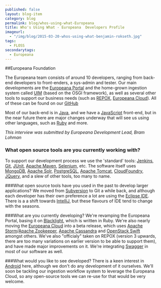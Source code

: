 ```yaml
---
published: false
layout: blog-item
category: blog
permalink: blog/whos-using-what-Europeana
title: Who's Using What - Europeana  Developers Profile
imageurl: 
  - "/img/blog/2015-03-20-whos-using-what-benjamin-rokseth.jpg"
tags: 
  - FLOSS
secondarytags:
  - Europeana
---
```

##Europeana Foundation

The Europeana team consists of around 10 developers, ranging from back-end developers to front-enders, a sys-admin and tester. Our main developments are the [Europeana Portal](europeana.eu) and the home-grown ingestion system called [UIM](https://github.com/europeana/uim-europeana) (based on the OSGI framework), as well as several other tools to support our business needs (such as [REPOX](https://github.com/europeana/REPOX), [Europeana Cloud](https://github.com/europeana/Europeana-Cloud)). All of these can be found on our [GitHub](https://github.com/europeana)

Most of our back-end is in [Java](https://java.com/en/), and we have a [JavaScript](https://www.javascript.com/) front-end, but in the near future there are major changes underway that will see us using other languages, such as [Ruby](https://www.ruby-lang.org/en/) and more.

*This interview was submitted by Europeana Development Lead, Bram Lohman*

### What open source tools are you currently working with?
To support our development process we use the 'standard' tools: [Jenkins](https://jenkins-ci.org/), [Git](https://git-scm.com/), [JUnit](http://junit.org/), [Apache Maven](https://maven.apache.org/), [Selenium](http://www.seleniumhq.org/), etc. The software itself uses [MongoDB](https://www.mongodb.org/), [Apache Solr](http://lucene.apache.org/solr/), [PostgreSQL](http://www.postgresql.org/), [Apache Tomcat](http://tomcat.apache.org/), [CloudFoundry](https://www.cloudfoundry.org/index.html), [JQuery](https://jquery.com/), and a slew of other tools, too many to name.

###What open source tools have you used in the past to develop larger applications?
We moved from [Subversion](https://subversion.apache.org/) to Git a while back, and although each developer has their own preference a lot are using the [Eclipse IDE](https://eclipse.org/downloads/). There is a a shift towards [IntelliJ](https://www.jetbrains.com/idea/), but these flavours of IDE tend to change with the seasons. 

###What are you currently developing?
We're revamping the Europeana Portal, basing it on [Blacklight](http://projectblacklight.org/), which is written in Ruby. We're also nearly moving the [Europeana Cloud](http://pro.europeana.eu/structure/europeana-cloud) into a beta release, which uses [Apache Storm](https://storm.apache.org/)/[Apache Zookeeper](https://zookeeper.apache.org/), [Apache Cassandra](http://cassandra.apache.org/) and [OpenStack Swift](http://docs.openstack.org/developer/swift/) amongst others.
We've also "officialy" taken on REPOX (version 3 upwards, there are too many variations on earlier version to be able to support them), and have made major improvements on it. We're integrating [Swagger](http://swagger.io/) in most of our software as well.

###What would you like to see developed?
There is a keen interest in [Android](http://developer.android.com/reference/android/os/package-summary.html) here, although we don't do any development of it ourselves. We'll soon be tackling our ingestion workflow system to leverage the Europeana Cloud, so any open-source tools we can re-use for that would be very welcome.
